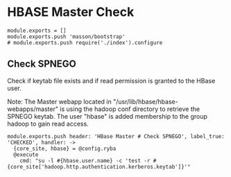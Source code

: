 
# HBASE Master Check

    module.exports = []
    module.exports.push 'masson/bootstrap'
    # module.exports.push require('./index').configure

## Check SPNEGO

Check if keytab file exists and if read permission is granted to the HBase user.

Note: The Master webapp located in "/usr/lib/hbase/hbase-webapps/master" is
using the hadoop conf directory to retrieve the SPNEGO keytab. The user "hbase"
is added membership to the group hadoop to gain read access.

    module.exports.push header: 'HBase Master # Check SPNEGO', label_true: 'CHECKED', handler: ->
      {core_site, hbase} = @config.ryba
      @execute
        cmd: "su -l #{hbase.user.name} -c 'test -r #{core_site['hadoop.http.authentication.kerberos.keytab']}'"
